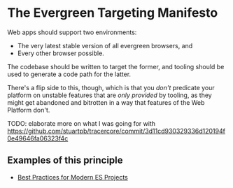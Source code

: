 # The Evergreen Targeting Manifesto

Web apps should support two environments:

- The very latest stable version of all evergreen browsers, and
- Every other browser possible.

The codebase should be written to target the former, and tooling should be used to generate a code path for the latter.

There's a flip side to this, though, which is that you *don't* predicate your platform on unstable features that are *only provided* by tooling, as they might get abandoned and bitrotten in a way that features of the Web Platform don't.

TODO: elaborate more on what I was going for with https://github.com/stuartpb/tracercore/commit/3d11cd930329336d120194f0e49646fa06323f4c

## Examples of this principle

- [Best Practices for Modern ES Projects](b57nn-27xma-g9axf-r6dhz-gmg0g)

